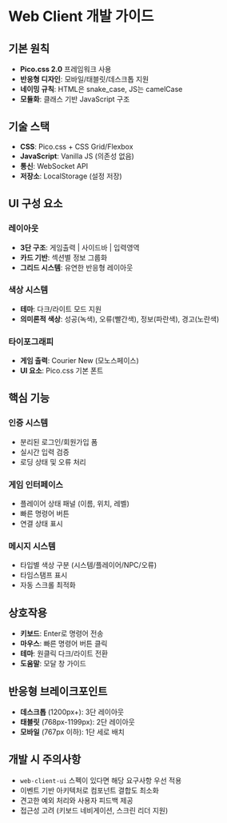 # Web Client 개발 가이드

## 기본 원칙
- **Pico.css 2.0** 프레임워크 사용
- **반응형 디자인**: 모바일/태블릿/데스크톱 지원
- **네이밍 규칙**: HTML은 snake_case, JS는 camelCase
- **모듈화**: 클래스 기반 JavaScript 구조

## 기술 스택
- **CSS**: Pico.css + CSS Grid/Flexbox
- **JavaScript**: Vanilla JS (의존성 없음)
- **통신**: WebSocket API
- **저장소**: LocalStorage (설정 저장)

## UI 구성 요소

### 레이아웃
- **3단 구조**: 게임출력 | 사이드바 | 입력영역
- **카드 기반**: 섹션별 정보 그룹화
- **그리드 시스템**: 유연한 반응형 레이아웃

### 색상 시스템
- **테마**: 다크/라이트 모드 지원
- **의미론적 색상**: 성공(녹색), 오류(빨간색), 정보(파란색), 경고(노란색)

### 타이포그래피
- **게임 출력**: Courier New (모노스페이스)
- **UI 요소**: Pico.css 기본 폰트

## 핵심 기능

### 인증 시스템
- 분리된 로그인/회원가입 폼
- 실시간 입력 검증
- 로딩 상태 및 오류 처리

### 게임 인터페이스
- 플레이어 상태 패널 (이름, 위치, 레벨)
- 빠른 명령어 버튼
- 연결 상태 표시

### 메시지 시스템
- 타입별 색상 구분 (시스템/플레이어/NPC/오류)
- 타임스탬프 표시
- 자동 스크롤 최적화

## 상호작용
- **키보드**: Enter로 명령어 전송
- **마우스**: 빠른 명령어 버튼 클릭
- **테마**: 원클릭 다크/라이트 전환
- **도움말**: 모달 창 가이드

## 반응형 브레이크포인트
- **데스크톱** (1200px+): 3단 레이아웃
- **태블릿** (768px-1199px): 2단 레이아웃
- **모바일** (767px 이하): 1단 세로 배치

## 개발 시 주의사항
- `web-client-ui` 스펙이 있다면 해당 요구사항 우선 적용
- 이벤트 기반 아키텍처로 컴포넌트 결합도 최소화
- 견고한 예외 처리와 사용자 피드백 제공
- 접근성 고려 (키보드 네비게이션, 스크린 리더 지원)